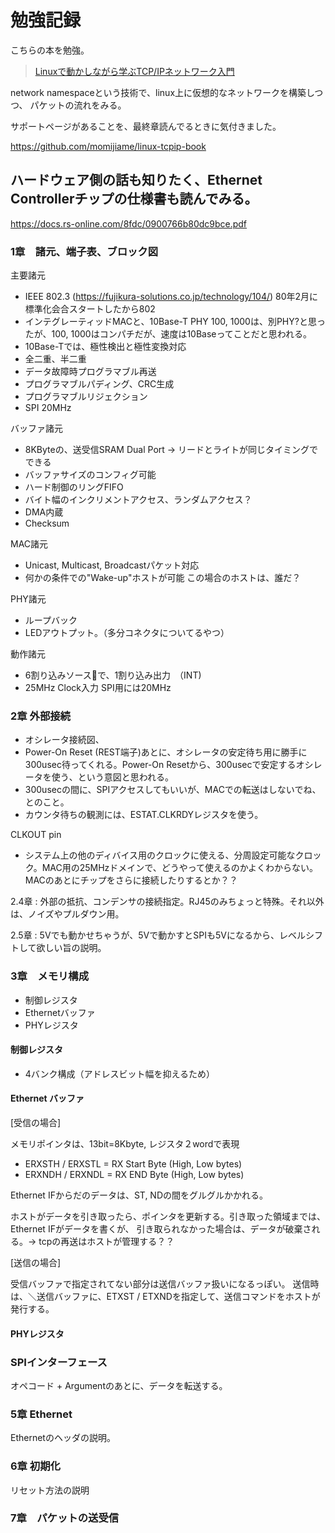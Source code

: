 # 勉強記録

こちらの本を勉強。

> [Linuxで動かしながら学ぶTCP/IPネットワーク入門](https://www.amazon.co.jp/Linuxで動かしながら学ぶTCP-IPネットワーク入門-もみじあめ-ebook/dp/B085BG8CH5)

network namespaceという技術で、linux上に仮想的なネットワークを構築しつつ、
パケットの流れをみる。

サポートページがあることを、最終章読んでるときに気付きました。

https://github.com/momijiame/linux-tcpip-book


## ハードウェア側の話も知りたく、Ethernet Controllerチップの仕様書も読んでみる。

https://docs.rs-online.com/8fdc/0900766b80dc9bce.pdf

### 1章　諸元、端子表、ブロック図
主要諸元
- IEEE 802.3
  (https://fujikura-solutions.co.jp/technology/104/) 80年2月に標準化会合スタートしたから802
- インテグレーティッドMACと、10Base-T PHY
  100, 1000は、別PHY?と思ったが、100, 1000はコンパチだが、速度は10Baseってことだと思われる。
- 10Base-Tでは、極性検出と極性変換対応
- 全二重、半二重
- データ故障時プログラマブル再送
- プログラマブルパディング、CRC生成
- プログラマブルリジェクション
- SPI 20MHz


バッファ諸元
- 8KByteの、送受信SRAM
  Dual Port -> リードとライトが同じタイミングでできる
- バッファサイズのコンフィグ可能
- ハード制御のリングFIFO
- バイト幅のインクリメントアクセス、ランダムアクセス？
- DMA内蔵
- Checksum

MAC諸元
- Unicast, Multicast, Broadcastパケット対応
- 何かの条件での"Wake-up"ホストが可能
  この場合のホストは、誰だ？


PHY諸元
- ループバック
- LEDアウトプット。（多分コネクタについてるやつ）

動作諸元
- 6割り込みソースで、1割り込み出力　（INT)
- 25MHz Clock入力
  SPI用には20MHz


### 2章 外部接続

- オシレータ接続図、
- Power-On Reset (REST端子)あとに、オシレータの安定待ち用に勝手に300usec待ってくれる。Power-On Resetから、300usecで安定するオシレータを使う、という意図と思われる。
- 300usecの間に、SPIアクセスしてもいいが、MACでの転送はしないでね、とのこと。
- カウンタ待ちの観測には、ESTAT.CLKRDYレジスタを使う。


CLKOUT pin
- システム上の他のディバイス用のクロックに使える、分周設定可能なクロック。MAC用の25MHzドメインで、どうやって使えるのかよくわからない。
  MACのあとにチップをさらに接続したりするとか？？



2.4章 : 外部の抵抗、コンデンサの接続指定。RJ45のみちょっと特殊。それ以外は、ノイズやプルダウン用。

2.5章 : 5Vでも動かせちゃうが、5Vで動かすとSPIも5Vになるから、レベルシフトして欲しい旨の説明。


### 3章　メモリ構成

- 制御レジスタ
- Ethernetバッファ
- PHYレジスタ

#### 制御レジスタ

- 4バンク構成（アドレスビット幅を抑えるため）


#### Ethernet バッファ

[受信の場合]

メモリポインタは、13bit=8Kbyte, レジスタ２wordで表現
- ERXSTH / ERXSTL = RX Start Byte (High, Low bytes)
- ERXNDH / ERXNDL = RX END Byte (High, Low bytes)


Ethernet IFからだのデータは、ST, NDの間をグルグルかかれる。

ホストがデータを引き取ったら、ポインタを更新する。引き取った領域までは、Ethernet IFがデータを書くが、
引き取られなかった場合は、データが破棄される。-> tcpの再送はホストが管理する？？


[送信の場合]

受信バッファで指定されてない部分は送信バッファ扱いになるっぽい。
送信時は、＼送信バッファに、ETXST / ETXNDを指定して、送信コマンドをホストが発行する。


#### PHYレジスタ



### SPIインターフェース

オペコード + Argumentのあとに、データを転送する。



### 5章 Ethernet

Ethernetのヘッダの説明。


### 6章 初期化

リセット方法の説明


### 7章　パケットの送受信